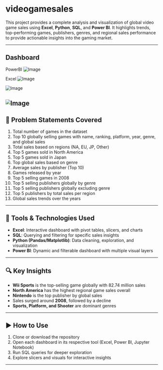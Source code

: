 # videogamesales


This project provides a complete analysis and visualization of global video game sales using **Excel**, **Python**, **SQL**, and **Power BI**. It highlights trends, top-performing games, publishers, genres, and regional sales performance to provide actionable insights into the gaming market.

---
## Dashboard
PowerBI
![Image](https://github.com/user-attachments/assets/0980e506-d606-40f0-b4ca-dd5d9d6f197c)

Excel
![Image](https://github.com/user-attachments/assets/00d42644-7343-4934-939e-6859f93adc37)

![Image](https://github.com/user-attachments/assets/c91aa6f2-4a52-455b-90a3-d92724bf76bc)

![Image](https://github.com/user-attachments/assets/3b9ef514-1f39-4e6d-a13e-25cc4ebf2d4b)
---

## 🧠 Problem Statements Covered

1. Total number of games in the dataset  
2. Top 10 globally selling games with name, ranking, platform, year, genre, and global sales  
3. Total sales based on regions (NA, EU, JP, Other)  
4. Top 5 games sold in North America  
5. Top 5 games sold in Japan  
6. Top global sales based on genre  
7. Average sales by publisher (Top 10)  
8. Games released by year  
9. Top 5 selling games in 2008  
10. Top 5 selling publishers globally by genre  
11. Top 5 selling publishers globally excluding genre  
12. Top 5 publishers by total sales per region  
13. Global sales trends over the years  

---

## 🧰 Tools & Technologies Used

- **Excel**: Interactive dashboard with pivot tables, slicers, and charts  
- **SQL**: Querying and filtering for specific sales insights  
- **Python (Pandas/Matplotlib)**: Data cleaning, exploration, and visualization  
- **Power BI**: Dynamic and filterable dashboard with multiple visual layers  

---

## 🔍 Key Insights

- **Wii Sports** is the top-selling game globally with 82.74 million sales  
- **North America** has the highest regional game sales overall  
- **Nintendo** is the top publisher by global sales  
- Sales surged around **2008**, followed by a decline  
- **Sports, Platform, and Shooter** are dominant genres  

---

## ▶️ How to Use

1. Clone or download the repository  
2. Open each dashboard in its respective tool (Excel, Power BI, Jupyter Notebook)  
3. Run SQL queries for deeper exploration  
4. Explore slicers and visuals for interactive insights  

---
